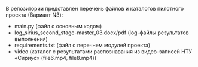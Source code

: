 В репозитории представлен перечень файлов и каталогов пилотного проекта (Вариант N3):
- main.py (файл с основным кодом)
- log_sirius_second_stage-master_03.docx/pdf (log-файлы результатов выполнения)
- requirements.txt (файл с перечнем модулей проекта)
- video (каталог с результатами распознавания из видео-записей НТУ «Сириус» (file6.mp4, file8.mp4))
